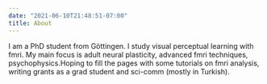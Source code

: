 ```yaml
---
date: "2021-06-10T21:48:51-07:00"
title: About
---
```


I am a PhD student from Göttingen. I study visual perceptual learning with fmri. My main focus is adult neural plasticity, advanced fmri techniques, psychophysics.Hoping to fill the pages with some tutorials on fmri analysis, writing grants as a grad student and sci-comm (mostly in Turkish).
